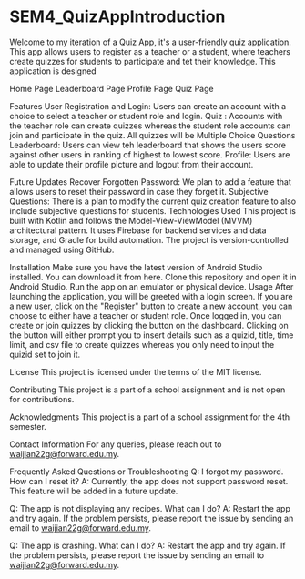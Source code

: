 # SEM4_QuizAppIntroduction

Welcome to my iteration of a Quiz App, it's a user-friendly quiz application. This app allows users to register as a teacher or a student, where teachers create quizzes for students to participate and tet their knowledge. This application is designed 

Home Page Leaderboard Page Profile Page Quiz Page

Features
User Registration and Login: Users can create an account with a choice to select a teacher or student role and login.
Quiz : Accounts with the teacher role can create quizzes whereas the student role accounts can join and participate in the quiz. All quizzes will be Multiple Choice Questions
Leaderboard: Users can view teh leaderboard that shows the users score against other users in ranking of highest to lowest score.
Profile: Users are able to update their profile picture and logout from their account.

Future Updates
Recover Forgotten Password: We plan to add a feature that allows users to reset their password in case they forget it.
Subjective Questions: There is a plan to modify the current quiz creation feature to also include subjective questions for students.
Technologies Used
This project is built with Kotlin and follows the Model-View-ViewModel (MVVM) architectural pattern. It uses Firebase for backend services and data storage, and Gradle for build automation. The project is version-controlled and managed using GitHub.

Installation
Make sure you have the latest version of Android Studio installed. You can download it from here.
Clone this repository and open it in Android Studio.
Run the app on an emulator or physical device.
Usage
After launching the application, you will be greeted with a login screen. If you are a new user, click on the "Register" button to create a new account, you can choose to either have a teacher or student role. Once logged in, you can create or join quizzes by clicking the button on the dashboard. Clicking on the button will either prompt you to insert details such as a quizid, title, time limit, and csv file to create quizzes whereas you only need to input the quizid set to join it.

License
This project is licensed under the terms of the MIT license.

Contributing
This project is a part of a school assignment and is not open for contributions.

Acknowledgments
This project is a part of a school assignment for the 4th semester.

Contact Information
For any queries, please reach out to waijian22g@forward.edu.my.

Frequently Asked Questions or Troubleshooting
Q: I forgot my password. How can I reset it? A: Currently, the app does not support password reset. This feature will be added in a future update.

Q: The app is not displaying any recipes. What can I do? A: Restart the app and try again. If the problem persists, please report the issue by sending an email to waijian22g@forward.edu.my.

Q: The app is crashing. What can I do? A: Restart the app and try again. If the problem persists, please report the issue by sending an email to waijian22g@forward.edu.my.
